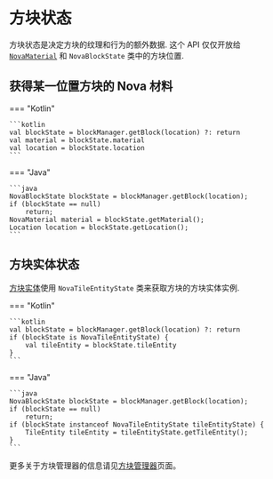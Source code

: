 # 方块状态

方块状态是决定方块的纹理和行为的额外数据. 这个 API 仅仅开放给
[``NovaMaterial``](../material/index.md) 和 ``NovaBlockState`` 类中的方块位置.

## 获得某一位置方块的 Nova 材料

=== "Kotlin"

    ```kotlin
    val blockState = blockManager.getBlock(location) ?: return
    val material = blockState.material
    val location = blockState.location
    ```

=== "Java"

    ```java
    NovaBlockState blockState = blockManager.getBlock(location);
    if (blockState == null)
        return;
    NovaMaterial material = blockState.getMaterial();
    Location location = blockState.getLocation();
    ```

## 方块实体状态

[方块实体](../tileentity/tileentity.md)使用 ``NovaTileEntityState`` 类来获取方块的方块实体实例.

=== "Kotlin"

    ```kotlin
    val blockState = blockManager.getBlock(location) ?: return
    if (blockState is NovaTileEntityState) {
        val tileEntity = blockState.tileEntity
    }
    ```

=== "Java"

    ```java
    NovaBlockState blockState = blockManager.getBlock(location);
    if (blockState == null)
        return;
    if (blockState instanceof NovaTileEntityState tileEntityState) {
        TileEntity tileEntity = tileEntityState.getTileEntity();
    }
    ```

更多关于方块管理器的信息请见[方块管理器](blockmanager.md)页面。